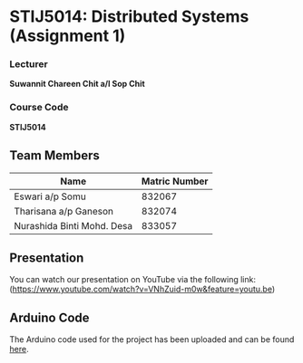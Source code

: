 # STIJ5014: Distributed Systems (Assignment 1)

### Lecturer
**Suwannit Chareen Chit a/l Sop Chit**

### Course Code
**STIJ5014**

## Team Members

| Name                      | Matric Number |
|---------------------------|---------------|
| Eswari a/p Somu            | 832067        |
| Tharisana a/p Ganeson      | 832074        |
| Nurashida Binti Mohd. Desa | 833057        |

## Presentation

You can watch our presentation on YouTube via the following link:(https://www.youtube.com/watch?v=VNhZuid-m0w&feature=youtu.be)

## Arduino Code

The Arduino code used for the project has been uploaded and can be found [here](https://github.com/eswarisomu/ASIGNMENT-1---STIJ5014-DISTRIBUTED-SYSTEMS/blob/main/Assignment1.ino).
